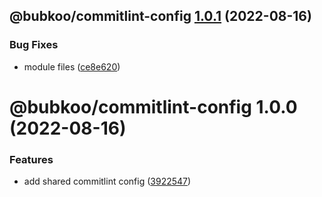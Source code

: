 ## @bubkoo/commitlint-config [1.0.1](https://github.com/bubkoo/configs/compare/@bubkoo/commitlint-config@1.0.0...@bubkoo/commitlint-config@1.0.1) (2022-08-16)


### Bug Fixes

* module files ([ce8e620](https://github.com/bubkoo/configs/commit/ce8e620fbb930a0a8ce7081408fddb95ee31908f))

# @bubkoo/commitlint-config 1.0.0 (2022-08-16)


### Features

* add shared commitlint config ([3922547](https://github.com/bubkoo/configs/commit/3922547d92688254d24638d626665c0886895e37))

